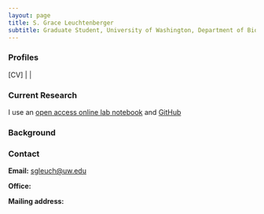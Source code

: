 ```yaml
---
layout: page
title: S. Grace Leuchtenberger
subtitle: Graduate Student, University of Washington, Department of Biology
---
```


### Profiles
[CV] |  | 


### Current Research
 I use an [open access online lab notebook]() and [GitHub](https://graceleuchtenberger.github.io/) 



### Background


### Contact
 **Email:** [sgleuch@uw.edu](mailto:mngeorge@uw.edu)  

 **Office:** 

 **Mailing address:** 